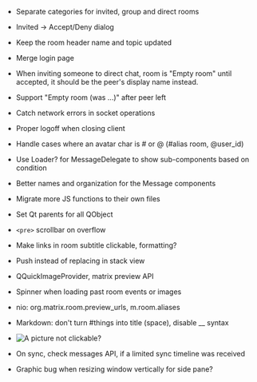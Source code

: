 - Separate categories for invited, group and direct rooms
- Invited → Accept/Deny dialog
- Keep the room header name and topic updated
- Merge login page

- When inviting someone to direct chat, room is "Empty room" until accepted,
  it should be the peer's display name instead.
- Support "Empty room (was ...)" after peer left

- Catch network errors in socket operations

- Proper logoff when closing client

- Handle cases where an avatar char is # or @ (#alias room, @user\_id)

- Use Loader? for MessageDelegate to show sub-components based on condition
- Better names and organization for the Message components

- Migrate more JS functions to their own files

- Set Qt parents for all QObject

- `<pre>` scrollbar on overflow

- Make links in room subtitle clickable, formatting?

- Push instead of replacing in stack view

- QQuickImageProvider, matrix preview API

- Spinner when loading past room events or images

- nio: org.matrix.room.preview\_urls, m.room.aliases

- Markdown: don't turn #things into title (space), disable __ syntax
- ![A picture](https://picsum.photos/256/256) not clickable?

- On sync, check messages API, if a limited sync timeline was received

- Graphic bug when resizing window vertically for side pane?
